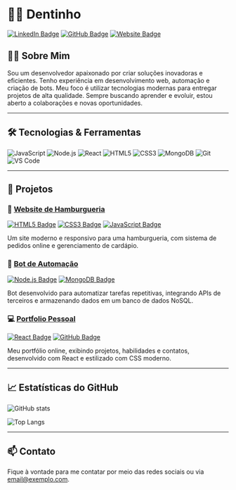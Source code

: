 # 👨‍💻 **Dentinho** 

[![LinkedIn Badge](https://img.shields.io/badge/-LinkedIn-blue?style=flat-square&logo=Linkedin&logoColor=white&link=https://www.linkedin.com/in/seu-perfil)](https://www.linkedin.com/in/seu-perfil)
[![GitHub Badge](https://img.shields.io/badge/-GitHub-181717?style=flat-square&logo=github&logoColor=white&link=https://github.com/seu-usuario)](https://github.com/seu-usuario)
[![Website Badge](https://img.shields.io/badge/-Website-brightgreen?style=flat-square&logo=Google-Chrome&logoColor=white&link=https://seu-site.com)](https://seu-site.com)

## 🧑‍🚀 Sobre Mim
Sou um desenvolvedor apaixonado por criar soluções inovadoras e eficientes. Tenho experiência em desenvolvimento web, automação e criação de bots. Meu foco é utilizar tecnologias modernas para entregar projetos de alta qualidade. Sempre buscando aprender e evoluir, estou aberto a colaborações e novas oportunidades.

---

## 🛠️ Tecnologias & Ferramentas

![JavaScript](https://img.shields.io/badge/-JavaScript-F7DF1E?style=flat-square&logo=javascript&logoColor=black)
![Node.js](https://img.shields.io/badge/-Node.js-339933?style=flat-square&logo=node-dot-js&logoColor=white)
![React](https://img.shields.io/badge/-React-61DAFB?style=flat-square&logo=react&logoColor=black)
![HTML5](https://img.shields.io/badge/-HTML5-E34F26?style=flat-square&logo=html5&logoColor=white)
![CSS3](https://img.shields.io/badge/-CSS3-1572B6?style=flat-square&logo=css3&logoColor=white)
![MongoDB](https://img.shields.io/badge/-MongoDB-47A248?style=flat-square&logo=mongodb&logoColor=white)
![Git](https://img.shields.io/badge/-Git-F05032?style=flat-square&logo=git&logoColor=white)
![VS Code](https://img.shields.io/badge/-VS_Code-007ACC?style=flat-square&logo=visual-studio-code&logoColor=white)

---

## 🚀 Projetos

### 🍔 **[Website de Hamburgueria](https://github.com/seu-usuario/hamburgueria-website)** 
[![HTML5 Badge](https://img.shields.io/badge/-HTML5-E34F26?style=flat-square&logo=html5&logoColor=white)](https://github.com/seu-usuario/hamburgueria-website) 
[![CSS3 Badge](https://img.shields.io/badge/-CSS3-1572B6?style=flat-square&logo=css3&logoColor=white)](https://github.com/seu-usuario/hamburgueria-website)
[![JavaScript Badge](https://img.shields.io/badge/-JavaScript-F7DF1E?style=flat-square&logo=javascript&logoColor=black)](https://github.com/seu-usuario/hamburgueria-website)

Um site moderno e responsivo para uma hamburgueria, com sistema de pedidos online e gerenciamento de cardápio.

### 🤖 **[Bot de Automação](https://github.com/seu-usuario/bot-automacao)**
[![Node.js Badge](https://img.shields.io/badge/-Node.js-339933?style=flat-square&logo=node-dot-js&logoColor=white)](https://github.com/seu-usuario/bot-automacao)
[![MongoDB Badge](https://img.shields.io/badge/-MongoDB-47A248?style=flat-square&logo=mongodb&logoColor=white)](https://github.com/seu-usuario/bot-automacao)

Bot desenvolvido para automatizar tarefas repetitivas, integrando APIs de terceiros e armazenando dados em um banco de dados NoSQL.

### 💻 **[Portfolio Pessoal](https://github.com/seu-usuario/portfolio)**
[![React Badge](https://img.shields.io/badge/-React-61DAFB?style=flat-square&logo=react&logoColor=black)](https://github.com/seu-usuario/portfolio)
[![GitHub Badge](https://img.shields.io/badge/-GitHub-181717?style=flat-square&logo=github&logoColor=white)](https://github.com/seu-usuario/portfolio)

Meu portfólio online, exibindo projetos, habilidades e contatos, desenvolvido com React e estilizado com CSS moderno.

---

## 📈 Estatísticas do GitHub

![GitHub stats](https://github-readme-stats.vercel.app/api?username=seu-usuario&show_icons=true&theme=radical)

![Top Langs](https://github-readme-stats.vercel.app/api/top-langs/?username=seu-usuario&layout=compact&theme=radical)

---

## 📫 Contato
Fique à vontade para me contatar por meio das redes sociais ou via [email@exemplo.com](mailto:email@exemplo.com).
